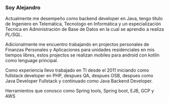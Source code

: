 ### Soy Alejandro

Actualmente me desempeño como backend developer en Java, tengo titulo de Ingeniero en Telemática, Tecnologo en Informática y un especialización Tecnica en Administración de Base de Datos en la cual se aprendio a realiza *PL/SQL*.

Adicionalmente me encuentro trabajando en projectos personales de Finanzas Personales y Aplicaciones para unidades residenciales en mis tiempos libres, estos projectos se realizan mobiles para android con kotlin como lenguage principal.

Como experiencia llevo trabajado en TI desde el 2011 iniciando como fullstack developer en PHP, despues QA, despues OSB, despues como Java Developer Fullstack y continuado como Java Backend Developer.

Herramientos que conosco como Spring tools, Spring boot, EJB, GCP y AWS

